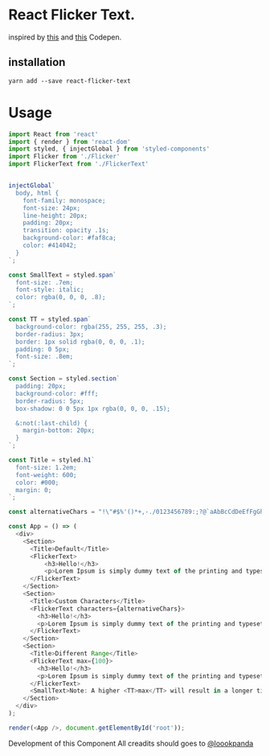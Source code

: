 # React Flicker Text.
inspired by [this](https://codepen.io/cjm771/pen/paIlt?q=flickering+text&limit=all&type=type-pens) and
[this](https://codepen.io/matthewhirsch/pen/JKkdvm?q=flickering+text&limit=all&type=type-pens) Codepen.

## installation

```
yarn add --save react-flicker-text
```

# Usage

```js
import React from 'react'
import { render } from 'react-dom'
import styled, { injectGlobal } from 'styled-components'
import Flicker from './Flicker'
import FlickerText from './FlickerText'


injectGlobal`
  body, html {
    font-family: monospace;
    font-size: 24px;
    line-height: 20px;
    padding: 20px;
    transition: opacity .1s;
    background-color: #faf8ca;
    color: #414042;
  }
`;

const SmallText = styled.span`
  font-size: .7em;
  font-style: italic;
  color: rgba(0, 0, 0, .8);
`;

const TT = styled.span`
  background-color: rgba(255, 255, 255, .3);
  border-radius: 3px;
  border: 1px solid rgba(0, 0, 0, .1);
  padding: 0 5px;
  font-size: .8em;
`;

const Section = styled.section`
  padding: 20px;
  background-color: #fff;
  border-radius: 5px;
  box-shadow: 0 0 5px 1px rgba(0, 0, 0, .15);

  &:not(:last-child) {
    margin-bottom: 20px;
  }
`;

const Title = styled.h1`
  font-size: 1.2em;
  font-weight: 600;
  color: #000;
  margin: 0;
`;

const alternativeChars = "!\"#$%'()*+,-./0123456789:;?@`aAbBcCdDeEfFgGhHiIjJkKlLmMnNoOpPqQrRsStTuUvVwWxXyYzZ{[|\}]~^_";

const App = () => (
  <div>
    <Section>
      <Title>Default</Title>
      <FlickerText>
          <h3>Hello!</h3>
          <p>Lorem Ipsum is simply dummy text of the printing and typesetting industry.</p>
      </FlickerText>
    </Section>
    <Section>
      <Title>Custom Characters</Title>
      <FlickerText characters={alternativeChars}>
        <h3>Hello!</h3>
        <p>Lorem Ipsum is simply dummy text of the printing and typesetting industry.</p>
      </FlickerText>
    </Section>
    <Section>
      <Title>Different Range</Title>
      <FlickerText max={100}>
        <h3>Hello!</h3>
        <p>Lorem Ipsum is simply dummy text of the printing and typesetting industry.</p>
      </FlickerText>
      <SmallText>Note: A higher <TT>max</TT> will result in a longer time until the whole text is converted back to the original one.</SmallText>
    </Section>
  </div>
);

render(<App />, document.getElementById('root'));
```

Development of this Component All creadits should goes to [@loookpanda](https://twitter.com/loookapanda) 

